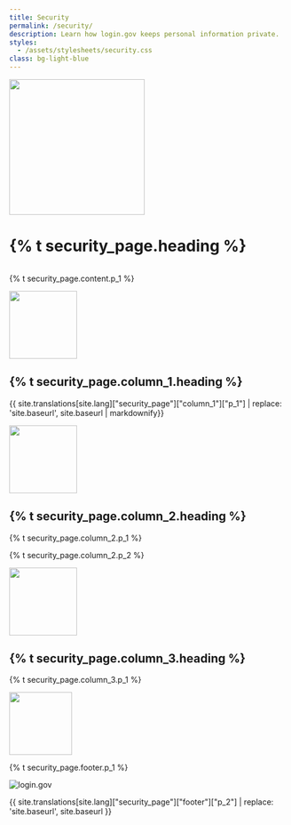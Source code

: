 ```yaml
---
title: Security
permalink: /security/
description: Learn how login.gov keeps personal information private.
styles:
  - /assets/stylesheets/security.css
class: bg-light-blue
---
```


<div class="bg-navy">
  <div class="container cntnr-wide px2 py5">
    <img alt="" width="244" class="mt1 mx4 right md-show" src="{{ '/assets/img/vault-door.svg' | prepend: site.baseurl }}">
    <h1 class="mt0 mb1 white">
      {% t security_page.heading %}
    </h1><img alt="" class="mb3" src="{{ '/assets/img/hr-red-3.svg' | relative_url }}">
    <p class="overflow-hidden white fs-20p serif">
      {% t security_page.content.p_1 %}
    </p>
  </div>
</div>

<div class="bg-white">
  <div class="container cntnr-wide px2 pt4 pb2">
    <div class="clearfix mxn2">
      <div class="col sm-col-4 px2 mb3">
        <img src="{{ site.baseurl }}/assets/img/vault.svg" alt="" width="122">
        <h2 class="mt2 mb2 pb2 blue border-bottom border-light-blue">
          {% t security_page.column_1.heading %}
        </h2>
        <p>
          {{ site.translations[site.lang]["security_page"]["column_1"]["p_1"] | replace: 'site.baseurl', site.baseurl | markdownify}}
        </p> 
      </div>
      <div class="col sm-col-4 px2 mb3">
        <img src="{{ site.baseurl }}/assets/img/safe-deposit.svg" alt="" width="122">
        <h2 class="mt2 mb2 pb2 blue border-bottom border-light-blue">
          {% t security_page.column_2.heading %}
        </h2>
        <p>
          {% t security_page.column_2.p_1 %}
        </p>
        <p>
          {% t security_page.column_2.p_2 %}
        </p>
      </div>
      <div class="col sm-col-4 px2 mb3">
        <img src="{{ site.baseurl }}/assets/img/key.svg" alt="" width="122">
        <h2 class="mt2 mb2 pb2 blue border-bottom border-light-blue">
          {% t security_page.column_3.heading %}
        </h2>
        <p>
          {% t security_page.column_3.p_1 %}
        </p>
      </div>
    </div>
  </div>
</div>

<footer>
  <div class="container cntnr-wide serif h5">
    <div class="clearfix mxn1">
      <div class="col sm-col-12 my3">
        <img class="col sm-col-2 py1 pl3" src="{{ site.baseurl }}/assets/img/code.svg" alt="" width="113"/>
        <p class="col sm-col-6 px3 regular py1 m0">
          {% t security_page.footer.p_1 %}
        </p>
        <div class="col sm-col-4 px2 py1 vt-dot-border">
          <div class="ml2">
            <div class='sm-show'>
              <img class="col col-6 mb1" src="{{ site.baseurl }}/assets/img/logo.svg" alt="login.gov">
            </div>
            <p class="col col-12" markdown="1">
              {{ site.translations[site.lang]["security_page"]["footer"]["p_2"] | replace: 'site.baseurl', site.baseurl }}
            </p>
          </div>
        </div>
      </div>
    </div>
  </div>
</footer>
